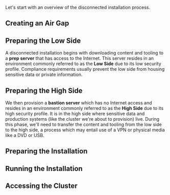 Let's start with an overview of the disconnected installation process.

## Creating an Air Gap

## Preparing the Low Side
A disconnected installation begins with downloading content and tooling to a **prep server** that has access to the Internet. This server resides in an environment commonly referred to as the **Low Side** due to its low security profile. Compliance requirements usually prevent the low side from housing sensitive data or private information.

## Preparing the High Side
We then provision a **bastion server** which has no Internet access and resides in an environment commonly referred to as the **High Side** due to its high security profile. It is in the high side where sensitive data and production systems (like the cluster we're about to provision) live. During this phase, we'll need to transfer the content and tooling from the low side to the high side, a process which may entail use of a VPN or physical media like a DVD or USB.

## Preparing the Installation


## Running the Installation

## Accessing the Cluster